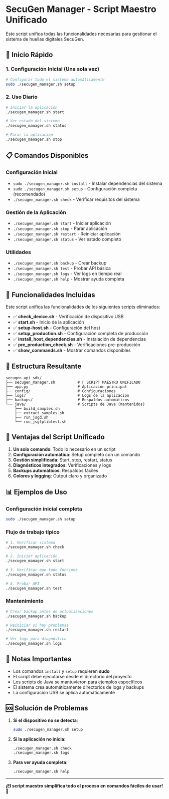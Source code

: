 # SecuGen Manager - Script Maestro Unificado

Este script unifica todas las funcionalidades necesarias para gestionar el sistema de huellas digitales SecuGen.

## 🚀 Inicio Rápido

### 1. Configuración Inicial (Una sola vez)
```bash
# Configurar todo el sistema automáticamente
sudo ./secugen_manager.sh setup
```

### 2. Uso Diario
```bash
# Iniciar la aplicación
./secugen_manager.sh start

# Ver estado del sistema
./secugen_manager.sh status

# Parar la aplicación
./secugen_manager.sh stop
```

## 📋 Comandos Disponibles

### Configuración Inicial
- `sudo ./secugen_manager.sh install` - Instalar dependencias del sistema
- `sudo ./secugen_manager.sh setup` - Configuración completa (recomendado)
- `./secugen_manager.sh check` - Verificar requisitos del sistema

### Gestión de la Aplicación
- `./secugen_manager.sh start` - Iniciar aplicación
- `./secugen_manager.sh stop` - Parar aplicación  
- `./secugen_manager.sh restart` - Reiniciar aplicación
- `./secugen_manager.sh status` - Ver estado completo

### Utilidades
- `./secugen_manager.sh backup` - Crear backup
- `./secugen_manager.sh test` - Probar API básica
- `./secugen_manager.sh logs` - Ver logs en tiempo real
- `./secugen_manager.sh help` - Mostrar ayuda completa

## 🔧 Funcionalidades Incluidas

Este script unifica las funcionalidades de los siguientes scripts eliminados:

- ✅ **check_device.sh** - Verificación de dispositivo USB
- ✅ **start.sh** - Inicio de la aplicación
- ✅ **setup-host.sh** - Configuración del host
- ✅ **setup_production.sh** - Configuración completa de producción
- ✅ **install_host_dependencies.sh** - Instalación de dependencias
- ✅ **pre_production_check.sh** - Verificaciones pre-producción
- ✅ **show_commands.sh** - Mostrar comandos disponibles

## 📁 Estructura Resultante

```
secugen_api_sdk/
├── secugen_manager.sh          # 🎯 SCRIPT MAESTRO UNIFICADO
├── app.py                      # Aplicación principal
├── config/                     # Configuraciones
├── logs/                       # Logs de la aplicación
├── backups/                    # Respaldos automáticos
└── java/                       # Scripts de Java (mantenidos)
    ├── build_samples.sh
    ├── extract_samples.sh
    ├── run_jsgd.sh
    └── run_jsgfplibtest.sh
```

## 🎯 Ventajas del Script Unificado

1. **Un solo comando**: Todo lo necesario en un script
2. **Configuración automática**: Setup completo con un comando
3. **Gestión simplificada**: Start, stop, restart, status
4. **Diagnósticos integrados**: Verificaciones y logs
5. **Backups automáticos**: Respaldos fáciles
6. **Colores y logging**: Output claro y organizado

## 📊 Ejemplos de Uso

### Configuración inicial completa
```bash
sudo ./secugen_manager.sh setup
```

### Flujo de trabajo típico
```bash
# 1. Verificar sistema
./secugen_manager.sh check

# 2. Iniciar aplicación  
./secugen_manager.sh start

# 3. Verificar que todo funcione
./secugen_manager.sh status

# 4. Probar API
./secugen_manager.sh test
```

### Mantenimiento
```bash
# Crear backup antes de actualizaciones
./secugen_manager.sh backup

# Reiniciar si hay problemas
./secugen_manager.sh restart

# Ver logs para diagnóstico
./secugen_manager.sh logs
```

## 🚨 Notas Importantes

- Los comandos `install` y `setup` requieren **sudo**
- El script debe ejecutarse desde el directorio del proyecto
- Los scripts de Java se mantuvieron para ejemplos específicos
- El sistema crea automáticamente directorios de logs y backups
- La configuración USB se aplica automáticamente

## 🆘 Solución de Problemas

1. **Si el dispositivo no se detecta**:
   ```bash
   sudo ./secugen_manager.sh setup
   ```

2. **Si la aplicación no inicia**:
   ```bash
   ./secugen_manager.sh check
   ./secugen_manager.sh logs
   ```

3. **Para ver ayuda completa**:
   ```bash
   ./secugen_manager.sh help
   ```

---

**¡El script maestro simplifica todo el proceso en comandos fáciles de usar!** 🎉 